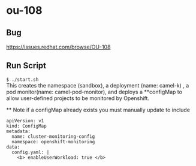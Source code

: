 # ou-108

## Bug
https://issues.redhat.com/browse/OU-108

## Run Script 
`$ ./start.sh` </br>
This creates the namespace (sandbox), a deployment (name: camel-k) , a pod monitor(name: camel-pod-monitor), and deploys a **configMap to allow user-defined projects to be monitored by Openshift. </br>

** Note if a configMap already exists you must manually update to include 

```
apiVersion: v1
kind: ConfigMap
metadata:
  name: cluster-monitoring-config
  namespace: openshift-monitoring
data:
  config.yaml: |
    <b> enableUserWorkload: true </b>
```

